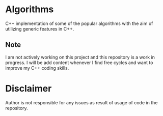 # Algorithms
C++ implementation of some of the popular algorithms with the aim of utilizing generic features in C++.

## Note 
I am not actively working on this project and this repository is a work in progress. I will be add content whenever I find free cycles and want to improve my C++ coding skills. 

# Disclaimer
Author is not responsible for any issues as result of usage of code in the repository.
